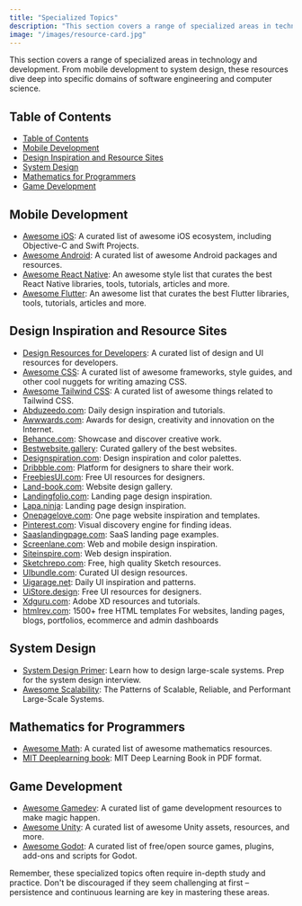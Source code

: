 ```yaml
---
title: "Specialized Topics"
description: "This section covers a range of specialized areas in technology and development. From mobile development to system design, these resources dive deep into specific domains of software engineering and computer science."
image: "/images/resource-card.jpg"
---
```


This section covers a range of specialized areas in technology and development. From mobile development to system design, these resources dive deep into specific domains of software engineering and computer science.

## Table of Contents
- [Table of Contents](#table-of-contents)
- [Mobile Development](#mobile-development)
- [Design Inspiration and Resource Sites](#design-inspiration-and-resource-sites)
- [System Design](#system-design)
- [Mathematics for Programmers](#mathematics-for-programmers)
- [Game Development](#game-development)

## Mobile Development

- <a href="https://github.com/vsouza/awesome-ios" target="_blank" rel="noopener noreferrer">Awesome iOS</a>: A curated list of awesome iOS ecosystem, including Objective-C and Swift Projects.
- <a href="https://github.com/JStumpp/awesome-android" target="_blank" rel="noopener noreferrer">Awesome Android</a>: A curated list of awesome Android packages and resources.
- <a href="https://github.com/jondot/awesome-react-native" target="_blank" rel="noopener noreferrer">Awesome React Native</a>: An awesome style list that curates the best React Native libraries, tools, tutorials, articles and more.
- <a href="https://github.com/Solido/awesome-flutter" target="_blank" rel="noopener noreferrer">Awesome Flutter</a>: An awesome list that curates the best Flutter libraries, tools, tutorials, articles and more.

## Design Inspiration and Resource Sites

- <a href="https://github.com/bradtraversy/design-resources-for-developers" target="_blank" rel="noopener noreferrer">Design Resources for Developers</a>: A curated list of design and UI resources for developers.
- <a href="https://github.com/awesome-css-group/awesome-css" target="_blank" rel="noopener noreferrer">Awesome CSS</a>: A curated list of awesome frameworks, style guides, and other cool nuggets for writing amazing CSS.
- <a href="https://github.com/aniftyco/awesome-tailwindcss" target="_blank" rel="noopener noreferrer">Awesome Tailwind CSS</a>: A curated list of awesome things related to Tailwind CSS.
- <a href="https://abduzeedo.com/" target="_blank" rel="noopener">Abduzeedo.com</a>: Daily design inspiration and tutorials.
- <a href="https://www.awwwards.com/" target="_blank" rel="noopener">Awwwards.com</a>: Awards for design, creativity and innovation on the Internet.
- <a href="https://www.behance.net/" target="_blank" rel="noopener">Behance.com</a>: Showcase and discover creative work.
- <a href="https://bestwebsite.gallery/" target="_blank" rel="noopener">Bestwebsite.gallery</a>: Curated gallery of the best websites.
- <a href="https://www.designspiration.com/" target="_blank" rel="noopener">Designspiration.com</a>: Design inspiration and color palettes.
- <a href="https://dribbble.com/" target="_blank" rel="noopener">Dribbble.com</a>: Platform for designers to share their work.
- <a href="https://freebiesui.com/" target="_blank" rel="noopener">FreebiesUI.com</a>: Free UI resources for designers.
- <a href="https://land-book.com/" target="_blank" rel="noopener">Land-book.com</a>: Website design gallery.
- <a href="https://www.landingfolio.com/" target="_blank" rel="noopener">Landingfolio.com</a>: Landing page design inspiration.
- <a href="https://www.lapa.ninja/" target="_blank" rel="noopener">Lapa.ninja</a>: Landing page design inspiration.
- <a href="https://onepagelove.com/" target="_blank" rel="noopener">Onepagelove.com</a>: One page website inspiration and templates.
- <a href="https://www.pinterest.com/" target="_blank" rel="noopener">Pinterest.com</a>: Visual discovery engine for finding ideas.
- <a href="https://saaslandingpage.com/" target="_blank" rel="noopener">Saaslandingpage.com</a>: SaaS landing page examples.
- <a href="https://screenlane.com/" target="_blank" rel="noopener">Screenlane.com</a>: Web and mobile design inspiration.
- <a href="https://www.siteinspire.com/" target="_blank" rel="noopenerr">Siteinspire.com</a>: Web design inspiration.
- <a href="https://sketchrepo.com/" target="_blank" rel="noopener">Sketchrepo.com</a>: Free, high quality Sketch resources.
- <a href="https://uibundle.com/" target="_blank" rel="noopener">UIbundle.com</a>: Curated UI design resources.
- <a href="https://uigarage.net/" target="_blank" rel="noopener">Uigarage.net</a>: Daily UI inspiration and patterns.
- <a href="https://www.uistore.design/" target="_blank" rel="noopener">UiStore.design</a>: Free UI resources for designers.
- <a href="https://www.xdguru.com/" target="_blank" rel="noopener">Xdguru.com</a>: Adobe XD resources and tutorials.
- <a href="https://htmlrev.com/" target="_blank" rel="noopener">htmlrev.com</a>: 1500+ free HTML templates For websites, landing pages, blogs, portfolios, ecommerce and admin dashboards

## System Design

- <a href="https://github.com/donnemartin/system-design-primer" target="_blank" rel="noopener noreferrer">System Design Primer</a>: Learn how to design large-scale systems. Prep for the system design interview.
- <a href="https://github.com/binhnguyennus/awesome-scalability" target="_blank" rel="noopener noreferrer">Awesome Scalability</a>: The Patterns of Scalable, Reliable, and Performant Large-Scale Systems.

## Mathematics for Programmers

- <a href="https://github.com/rossant/awesome-math" target="_blank" rel="noopener noreferrer">Awesome Math</a>: A curated list of awesome mathematics resources.
- <a href="https://github.com/janishar/mit-deep-learning-book-pdf" target="_blank" rel="noopener noreferrer">MIT Deeplearning book</a>: MIT Deep Learning Book in PDF format.

## Game Development

- <a href="https://github.com/Calinou/awesome-gamedev" target="_blank" rel="noopener noreferrer">Awesome Gamedev</a>: A curated list of game development resources to make magic happen.
- <a href="https://github.com/RyanNielson/awesome-unity" target="_blank" rel="noopener noreferrer">Awesome Unity</a>: A curated list of awesome Unity assets, resources, and more.
- <a href="https://github.com/godotengine/awesome-godot" target="_blank" rel="noopener noreferrer">Awesome Godot</a>: A curated list of free/open source games, plugins, add-ons and scripts for Godot.


Remember, these specialized topics often require in-depth study and practice. Don't be discouraged if they seem challenging at first – persistence and continuous learning are key in mastering these areas.